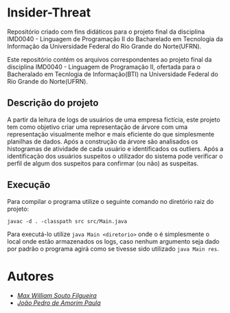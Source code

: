 # Insider-Threat

Repositório criado com fins didáticos para o projeto final da disciplina 
IMD0040 - Linguagem de Programação II do Bacharelado em Tecnologia da Informação da Universidade Federal do Rio Grande do Norte(UFRN).

Este repositório contém os arquivos correspondentes ao projeto final da disciplina IMD0040 - Linguagem de Programação II, ofertada para o Bacheralado em Tecnlogia de Informação(BTI) na Universidade Federal do Rio Grande do Norte(UFRN).

## Descrição do projeto

A partir da leitura de logs de usuários de uma empresa fictícia, este projeto tem como objetivo criar uma representação de árvore com uma representação visualmente melhor e mais eficiente do que simplesmente planilhas de dados. Após a construção da árvore são analisados os histogramas de atividade de cada usuário e identificados os outliers. Após a identificação dos usuários suspeitos o utilizador do sistema pode verificar o perfil de algum dos suspeitos para confirmar (ou não) as suspeitas.

## Execução

Para compilar o programa utilize o seguinte comando no diretório raiz do projeto:

`javac -d . -classpath src src/Main.java`

Para executá-lo utilize `java Main <diretorio>` onde o <diretorio> é
simplesmente o local onde estão armazenados os logs, caso nenhum argumento seja
dado por padrão o programa agirá como se tivesse sido utilizado `java Main res`.

# Autores

- [_Max William Souto Filgueira_](https://github.com/maxwillf)  
- [_João Pedro de Amorim Paula_ ](https://github.com/jpprime)
